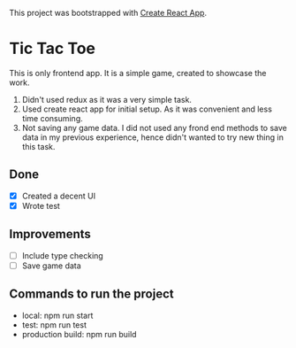 This project was bootstrapped with [Create React App](https://github.com/facebookincubator/create-react-app).

# Tic Tac Toe

This is only frontend app. It is a simple game, created to showcase the work. 
1. Didn't used redux as it was a very simple task.
2. Used create react app for initial setup. As it was convenient and less time consuming.  
3. Not saving any game data. I did not used any frond end methods to save data in my previous experience, hence didn't wanted to try new thing in this task.

## Done
- [x] Created a decent UI   
- [x] Wrote test  

## Improvements

- [ ] Include type checking   
- [ ] Save game data

## Commands to run the project

- local: npm run start
- test: npm run test
- production build: npm run build

